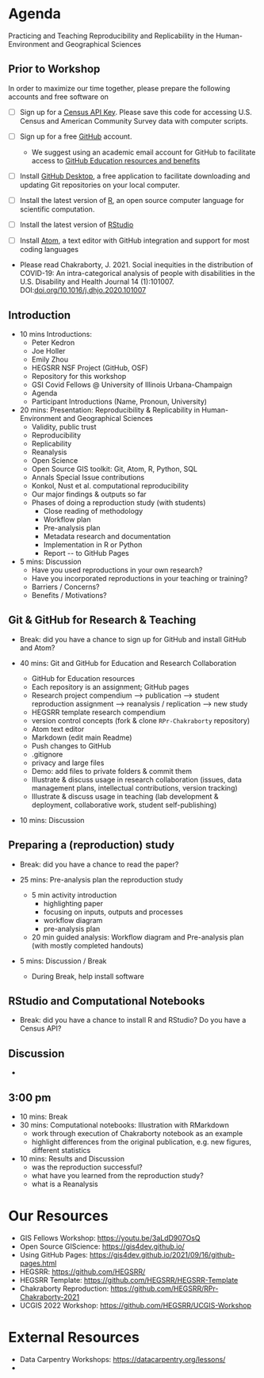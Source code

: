 # Agenda

Practicing and Teaching Reproducibility and Replicability in the Human-Environment and Geographical Sciences

## Prior to Workshop

In order to maximize our time together, please prepare the following accounts and free software on

- [ ] Sign up for a [Census API Key](https://api.census.gov/data/key_signup.html). Please save this code for accessing U.S. Census and American Community Survey data with computer scripts.
- [ ] Sign up for a free [GitHub](https://github.com/) account.
  - We suggest using an academic email account for GitHub to facilitate access to [GitHub Education resources and benefits](https://education.github.com/teachers)
- [ ] Install [GitHub Desktop](https://desktop.github.com/), a free application to facilitate downloading and updating Git repositories on your local computer.
- [ ] Install the latest version of [R](https://cran.rstudio.com/), an open source computer language for scientific computation.
- [ ] Install the latest version of [RStudio](https://www.rstudio.com/products/rstudio/download/#download)

- [ ] Install [Atom](https://atom.io/), a text editor with GitHub integration and support for most coding languages
- Please read Chakraborty, J. 2021. Social inequities in the distribution of COVID-19: An intra-categorical analysis of people with disabilities in the U.S. Disability and Health Journal 14 (1):101007. DOI:[doi.org/10.1016/j.dhjo.2020.101007](https://doi.org/10.1016/j.dhjo.2020.101007)


## Introduction

- 10 mins Introductions:
  - Peter Kedron
  - Joe Holler
  - Emily Zhou
  - HEGSRR NSF Project (GitHub, OSF)
  - Repository for this workshop
  - GSI Covid Fellows @ University of Illinois Urbana-Champaign
  - Agenda
  - Participant Introductions (Name, Pronoun, University)
- 20 mins: Presentation: Reproducibility & Replicability in Human-Environment and Geographical Sciences
  - Validity, public trust
  - Reproducibility
  - Replicability
  - Reanalysis
  - Open Science
  - Open Source GIS toolkit: Git, Atom, R, Python, SQL  
  - Annals Special Issue contributions
  - Konkol, Nust et al. computational reproducibility
  - Our major findings & outputs so far
  - Phases of doing a reproduction study (with students)
    - Close reading of methodology
    - Workflow plan
    - Pre-analysis plan
    - Metadata research and documentation
    - Implementation in R or Python
    - Report -- to GitHub Pages
- 5 mins: Discussion
  - Have you used reproductions in your own research?
  - Have you incorporated reproductions in your teaching or training?
  - Barriers / Concerns?
  - Benefits / Motivations?

## Git & GitHub for Research & Teaching
- Break: did you have a chance to sign up for GitHub and install GitHub and Atom?

- 40 mins: Git and GitHub for Education and Research Collaboration
  - GitHub for Education resources
  - Each repository is an assignment; GitHub pages
  - Research project compendium --> publication --> student reproduction assignment --> reanalysis / replication --> new study
  - HEGSRR template research compendium
  - version control concepts (fork & clone `RPr-Chakraborty` repository)
  - Atom text editor
  - Markdown (edit main Readme)
  - Push changes to GitHub
  - .gitignore
  - privacy and large files
  - Demo: add files to private folders & commit them
  - Illustrate & discuss usage in research collaboration (issues, data management plans, intellectual contributions, version tracking)
  - Illustrate & discuss usage in teaching (lab development & deployment, collaborative work, student self-publishing)
- 10 mins: Discussion

## Preparing a (reproduction) study
- Break: did you have a chance to read the paper?

- 25 mins: Pre-analysis plan the reproduction study
  - 5 min activity introduction
    - highlighting paper
    - focusing on inputs, outputs and processes
    - workflow diagram
    - pre-analysis plan
  - 20 min guided analysis: Workflow diagram and Pre-analysis plan (with mostly completed handouts)
- 5 mins: Discussion / Break
  - During Break, help install software

## RStudio and Computational Notebooks
- Break: did you have a chance to install R and RStudio? Do you have a Census API?


## Discussion
- 


## 3:00 pm

- 10 mins: Break
- 30 mins: Computational notebooks: Illustration with RMarkdown
  - work through execution of Chakraborty notebook as an example
  - highlight differences from the original publication, e.g. new figures, different statistics
- 10 mins: Results and Discussion
  - was the reproduction successful?
  - what have you learned from the reproduction study?
  - what is a Reanalysis

# Our Resources

- GIS Fellows Workshop: https://youtu.be/3aLdD907OsQ
- Open Source GIScience: https://gis4dev.github.io/
- Using GitHub Pages: https://gis4dev.github.io/2021/09/16/github-pages.html
- HEGSRR: https://github.com/HEGSRR/
- HEGSRR Template: https://github.com/HEGSRR/HEGSRR-Template
- Chakraborty Reproduction: https://github.com/HEGSRR/RPr-Chakraborty-2021
- UCGIS 2022 Workshop: https://github.com/HEGSRR/UCGIS-Workshop

# External Resources

- Data Carpentry Workshops: https://datacarpentry.org/lessons/
-

